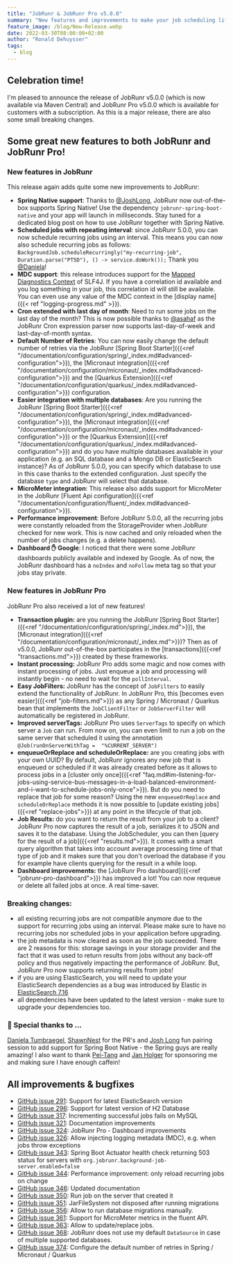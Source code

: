 ```yaml
---
title: "JobRunr & JobRunr Pro v5.0.0"
summary: "New features and improvements to make your job scheduling life even easier!"
feature_image: /blog/New-Release.webp
date: 2022-03-30T08:00:00+02:00
author: "Ronald Dehuysser"
tags:
  - blog
---
```

## Celebration time!
I'm pleased to announce the release of JobRunr v5.0.0 (which is now available via Maven Central) and JobRunr Pro v5.0.0 which is available for customers with a subscription. As this is a major release, there are also some small breaking changes.

## Some great new features to both JobRunr and JobRunr Pro!
### New features in JobRunr
This release again adds quite some new improvements to JobRunr:
- __Spring Native support__: Thanks to [@JoshLong](https://github.com/joshlong), JobRunr now out-of-the-box supports Spring Native! Use the dependency `jobrunr-spring-boot-native` and your app will launch in milliseconds. Stay tuned for a dedicated blog post on how to use JobRunr together with Spring Native.
- __Scheduled jobs with repeating interval__: since JobRunr 5.0.0, you can now schedule recurring jobs using an interval. This means you can now also schedule recurring jobs as follows: `BackgroundJob.scheduleRecurringly("my-recurring-job", Duration.parse("PT5D"), () -> service.doWork());`
Thank you [@Daniela](https://github.com/daniela-tumbraegel)!
- __MDC support__: this release introduces support for the [Mapped Diagnostics Context](https://www.baeldung.com/mdc-in-log4j-2-logback) of SLF4J. If you have a correlation id available and you log something in your job, this correlation id will still be available. You can even use any value of the MDC context in the [display name]({{< ref "logging-progress.md" >}}).
- __Cron extended with last day of month__: Need to run some jobs on the last day of the month? This is now possible thanks to [@asahaf](https://github.com/asahaf/) as the JobRunr Cron expression parser now supports last-day-of-week and last-day-of-month syntax.
- __Default Number of Retries__: You can now easily change the default number of retries via the JobRunr [Spring Boot Starter]({{<ref "/documentation/configuration/spring/_index.md#advanced-configuration">}}), the [Micronaut integration]({{<ref "/documentation/configuration/micronaut/_index.md#advanced-configuration">}}) and the [Quarkus Extension]({{<ref "/documentation/configuration/quarkus/_index.md#advanced-configuration">}}) configuration.
- __Easier integration with multiple databases__: Are you running the JobRunr [Spring Boot Starter]({{<ref "/documentation/configuration/spring/_index.md#advanced-configuration">}}), the [Micronaut integration]({{<ref "/documentation/configuration/micronaut/_index.md#advanced-configuration">}}) or the [Quarkus Extension]({{<ref "/documentation/configuration/quarkus/_index.md#advanced-configuration">}}) and do you have multiple databases available in your application (e.g. an SQL database and a Mongo DB or ElasticSearch instance)? As of JobRunr 5.0.0, you can specify which database to use in this case thanks to the extended configuration. Just specify the database `type` and JobRunr will select that database.
- __MicroMeter integration__: This release also adds support for MicroMeter in the JobRunr [Fluent Api configuration]({{<ref "/documentation/configuration/fluent/_index.md#advanced-configuration">}}).
- __Performance improvement__: Before JobRunr 5.0.0, all the recurring jobs were constantly reloaded from the StorageProvider when JobRunr checked for new work. This is now cached and only reloaded when the number of jobs changes (e.g. a delete happens).
- __Dashboard ✋ Google__: I noticed that there were some JobRunr dashboards publicly available and indexed by Google. As of now, the JobRunr dashboard has a `noIndex` and `noFollow` meta tag so that your jobs stay private.


### New features in JobRunr Pro
JobRunr Pro also received a lot of new features!
- __Transaction plugin:__ are you running the JobRunr [Spring Boot Starter]({{<ref "/documentation/configuration/spring/_index.md">}}), the [Micronaut integration]({{<ref "/documentation/configuration/micronaut/_index.md">}})? Then as of v5.0.0, JobRunr out-of-the-box participates in the [transactions]({{<ref "transactions.md">}}) created by these frameworks.
- __Instant processing:__ JobRunr Pro adds some magic and now comes with instant processing of jobs. Just enqueue a job and processing will instantly begin - no need to wait for the `pollInterval`.
- __Easy JobFilters:__ JobRunr has the concept of `JobFilters` to easily extend the functionality of JobRunr. In JobRunr Pro, this [becomes even easier]({{<ref "job-filters.md">}}) as any Spring / Micronaut / Quarkus bean that implements the `JobClientFilter` or `JobServerFilter` will automatically be registered in JobRunr.
- __Improved serverTags:__ JobRunr Pro uses `ServerTags` to specify on which server a `Job` can run. From now on, you can even limit to run a job on the same server that scheduled it using the annotation `@Job(runOnServerWithTag =  "%CURRENT_SERVER")`
- __enqueueOrReplace and scheduleOrReplace:__ are you creating jobs with your own UUID? By default, JobRunr ignores any new job that is enqueued or scheduled if it was already created before as it allows to process jobs in a [cluster only once]({{<ref "faq.md#im-listening-for-jobs-using-service-bus-messages-in-a-load-balanced-environment-and-i-want-to-schedule-jobs-only-once">}}). But do you need to replace that job for some reason? Using the new `enqueueOrReplace` and `scheduleOrReplace` methods it is now possible to [update existing jobs]({{<ref "replace-jobs">}}) at any point in the lifecycle of that job.
- __Job Results:__ do you want to return the result from your job to a client? JobRunr Pro now captures the result of a job, serializes it to JSON and saves it to the database. Using the JobScheduler, you can then [query for the result of a job]({{<ref "results.md">}}). It comes with a smart query algorithm that takes into account average processing time of that type of job and it makes sure that you don't overload the database if you for example have clients querying for the result in a while loop.
- __Dashboard improvements:__ the [JobRunr Pro dashboard]({{<ref "jobrunr-pro-dashboard">}}) has improved a lot! You can now requeue or delete all failed jobs at once. A real time-saver.

### Breaking changes:
- all existing recurring jobs are not compatible anymore due to the support for recurring jobs using an interval. Please make sure to have no recurring jobs nor scheduled jobs in your application before upgrading.
- the job metadata is now cleared as soon as the job succeeded. There are 2 reasons for this: storage savings in your storage provider and the fact that it was used to return results from jobs without any back-off policy and thus negatively impacting the performance of JobRunr. But, JobRunr Pro now supports returning results from jobs!
- if you are using ElasticSearch, you will need to update your ElasticSearch dependencies as a bug was introduced by Elastic in [ElasticSearch 7.16](https://github.com/elastic/elasticsearch/issues/82357)
- all dependencies have been updated to the latest version - make sure to upgrade your dependencies too.


### 👏 Special thanks to ...
[Daniela Tumbraegel](https://github.com/daniela-tumbraegel), [ShawnNest](https://github.com/shawnest) for the PR's and [Josh Long](https://github.com/joshlong) fun pairing session to add support for Spring Boot Native - the Spring guys are really amazing! I also want to thank [Pei-Tang](https://github.com/tan9) and [Jan Holger](https://github.com/JanHolger) for sponsoring me and making sure I have enough caffein!

## All improvements & bugfixes
- [GitHub issue 291](https://github.com/jobrunr/jobrunr/issues/291): Support for latest ElasticSearch version
- [GitHub issue 296](https://github.com/jobrunr/jobrunr/issues/296): Support for latest version of H2 Database
- [GitHub issue 317](https://github.com/jobrunr/jobrunr/issues/317): Incrementing successful jobs fails on MySQL
- [GitHub issue 321](https://github.com/jobrunr/jobrunr/issues/321): Documentation improvements
- [GitHub issue 324](https://github.com/jobrunr/jobrunr/issues/324): JobRunr Pro - Dashboard improvements
- [GitHub issue 326](https://github.com/jobrunr/jobrunr/issues/326): Allow injecting logging metadata (MDC), e.g. when jobs throw exceptions
- [GitHub issue 343](https://github.com/jobrunr/jobrunr/issues/343): Spring Boot Actuator health check returning 503 status for servers with `org.jobrunr.background-job-server.enabled=false`
- [GitHub issue 344](https://github.com/jobrunr/jobrunr/issues/344): Performance improvement: only reload recurring jobs on change
- [GitHub issue 346](https://github.com/jobrunr/jobrunr/issues/346): Updated documentation
- [GitHub issue 350](https://github.com/jobrunr/jobrunr/issues/350): Run job on the server that created it
- [GitHub issue 351](https://github.com/jobrunr/jobrunr/issues/351): JarFileSystem not disposed after running migrations
- [GitHub issue 356](https://github.com/jobrunr/jobrunr/issues/356): Allow to run database migrations manually.
- [GitHub issue 361](https://github.com/jobrunr/jobrunr/issues/361): Support for MicroMeter metrics in the fluent API.
- [GitHub issue 363](https://github.com/jobrunr/jobrunr/issues/363): Allow to update/replace jobs.
- [GitHub issue 368](https://github.com/jobrunr/jobrunr/issues/368): JobRunr does not use my default `DataSource` in case of multiple supported databases.
- [GitHub issue 374](https://github.com/jobrunr/jobrunr/issues/374): Configure the default number of retries in Spring / Micronaut / Quarkus
